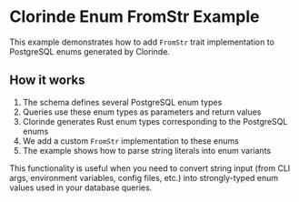 # Clorinde Enum FromStr Example

This example demonstrates how to add `FromStr` trait implementation to PostgreSQL enums
generated by Clorinde.

## How it works

1. The schema defines several PostgreSQL enum types
2. Queries use these enum types as parameters and return values
3. Clorinde generates Rust enum types corresponding to the PostgreSQL enums
4. We add a custom `FromStr` implementation to these enums
5. The example shows how to parse string literals into enum variants

This functionality is useful when you need to convert string input (from CLI args, 
environment variables, config files, etc.) into strongly-typed enum values used
in your database queries.